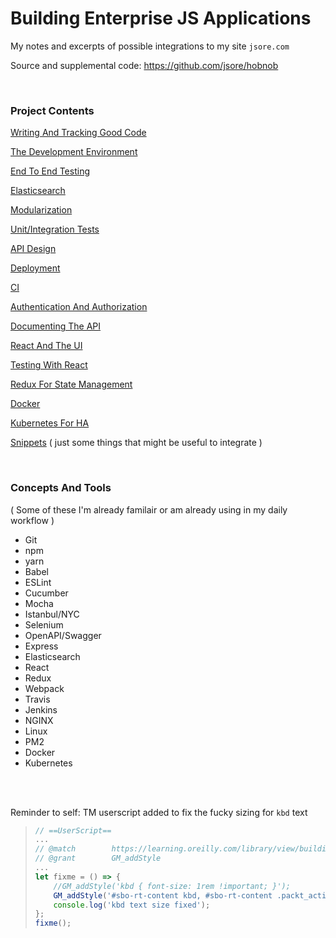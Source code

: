 # Building Enterprise JS Applications

My notes and excerpts of possible integrations to my site `jsore.com`

Source and supplemental code: https://github.com/jsore/hobnob

<br>

### Project Contents

[Writing And Tracking Good Code](https://github.com/jsore/notes/blob/master/v2/enterprise-js/writing-and-tracking-good-code.md)

[The Development Environment](https://github.com/jsore/notes/blob/master/v2/enterprise-js/the-development-environment.md)

[End To End Testing](https://github.com/jsore/notes/blob/master/v2/enterprise-js/end-to-end-testing.md)

[Elasticsearch](https://github.com/jsore/notes/blob/master/v2/enterprise-js/elasticsearch.md)

[Modularization](https://github.com/jsore/notes/blob/master/v2/enterprise-js/modularization.md)

[Unit/Integration Tests](https://github.com/jsore/notes/blob/master/v2/enterprise-js/unit-integration-tests.md)

[API Design](https://github.com/jsore/notes/blob/master/v2/enterprise-js/api-design.md)

[Deployment](https://github.com/jsore/notes/blob/master/v2/enterprise-js/deployment.md)

[CI](https://github.com/jsore/notes/blob/master/v2/enterprise-js/ci.md)

[Authentication And Authorization](https://github.com/jsore/notes/blob/master/v2/enterprise-js/authentication-authorization.md)

[Documenting The API](https://github.com/jsore/notes/blob/master/v2/enterprise-js/document-api.md)

[React And The UI](https://github.com/jsore/notes/blob/master/v2/enterprise-js/react-ui.md)

[Testing With React](https://github.com/jsore/notes/blob/master/v2/enterprise-js/testing-react.md)

[Redux For State Management](https://github.com/jsore/notes/blob/master/v2/enterprise-js/redux-state-management.md)

[Docker](https://github.com/jsore/notes/blob/master/v2/enterprise-js/docker.md)

[Kubernetes For HA](https://github.com/jsore/notes/blob/master/v2/enterprise-js/kubernetes.md)

[Snippets](https://github.com/jsore/notes/blob/master/v2/enterprise-js/snippets.md) ( just some things that might be useful to integrate )

<br>

### Concepts And Tools

( Some of these I'm already familair or am already using in my daily workflow )

- Git
- npm
- yarn
- Babel
- ESLint
- Cucumber
- Mocha
- Istanbul/NYC
- Selenium
- OpenAPI/Swagger
- Express
- Elasticsearch
- React
- Redux
- Webpack
- Travis
- Jenkins
- NGINX
- Linux
- PM2
- Docker
- Kubernetes

<br><br>

Reminder to self: TM userscript added to fix the fucky sizing for `kbd` text
> ```javascript
> // ==UserScript==
> ...
> // @match        https://learning.oreilly.com/library/view/building-enterprise-javascript/*
> // @grant        GM_addStyle
> ...
> let fixme = () => {
>     //GM_addStyle('kbd { font-size: 1rem !important; }');
>     GM_addStyle('#sbo-rt-content kbd, #sbo-rt-content .packt_action { font-size: 13pt !important; }');
>     console.log('kbd text size fixed');
> };
> fixme();
> ```